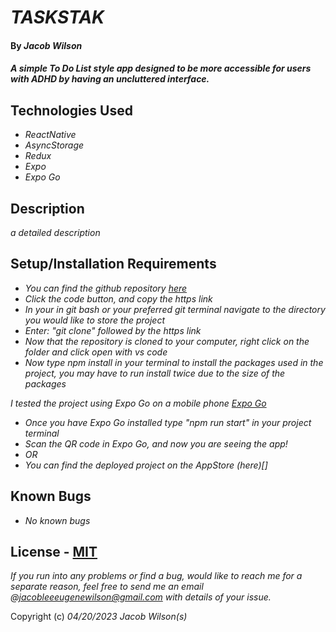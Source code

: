 # _TASKSTAK_

#### By _**Jacob Wilson**_

#### _A simple To Do List style app designed to be more accessible for users with ADHD by having an uncluttered interface._

## Technologies Used

- _ReactNative_
- _AsyncStorage_
- _Redux_
- _Expo_
- _Expo Go_

## Description

_a detailed description_

## Setup/Installation Requirements

- _You can find the github repository [here](https://github.com/JLEWilson/TaskStak)_
- _Click the code button, and copy the https link_
- _In your in git bash or your preferred git terminal navigate to the directory you would like to store the project_
- _Enter: "git clone" followed by the https link_
- _Now that the repository is cloned to your computer, right click on the folder and click open with vs code_
- _Now type npm install in your terminal to install the packages used in the project, you may have to run install twice due to the size of the packages_

_I tested the project using Expo Go on a mobile phone [Expo Go](https://expo.dev/client)_

- _Once you have Expo Go installed type "npm run start" in your project terminal_
- _Scan the QR code in Expo Go, and now you are seeing the app!_
- _OR_
- _You can find the deployed project on the AppStore (here)[]_

## Known Bugs

- _No known bugs_

## License - [MIT](https://opensource.org/licenses/MIT)

_If you run into any problems or find a bug, would like to reach me for a separate reason, feel free to send me an email @jacobleeeugenewilson@gmail.com with details of your issue._

Copyright (c) _04/20/2023_ _Jacob Wilson(s)_
